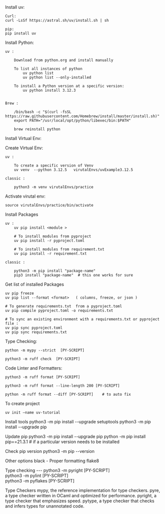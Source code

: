 Install uv:

    Curl:
    curl -LsSf https://astral.sh/uv/install.sh | sh

    pip: 
    pip install uv



Install Python:

    uv : 

        Download from python.org and install manually 
    
        To list all instances of python
            uv python list
            uv python list --only-installed

        To install a Python version at a specific version:
            uv python install 3.12.3


    Brew :
 
        /bin/bash -c "$(curl -fsSL https://raw.githubusercontent.com/Homebrew/install/master/install.sh)"
        export PATH="/usr/local/opt/python/libexec/bin:$PATH"
 
        brew reinstall python


Install Virtual Env:



       
Create Virtual Env:

    uv : 
        
        To create a specific version of Venv
        uv venv  --python 3.12.5   virutalEnvs/uvExample3.12.5

    classic :

        python3 -m venv virutalEnvs/practice


Activate virutal env:

    source virutalEnvs/practice/bin/activate







Install Packages

    uv : 
        uv pip install <module >

        # To install modules from pyproject 
        uv pip install -r pyproject.toml

        # To install modules from requirement.txt  
        uv pip install -r requirement.txt    

    classic :
    
        python3 -m pip install "package-name"
        pip3 install "package-name"  # this one works for sure 



Get list of installed Packages

    uv pip freeze 
    uv pip list --format <format>   ( columns, freeze, or json ) 
         
    # To generate requirements.txt  from a pyproject.toml 
    uv pip compile pyproject.toml -o requirements.txt

    # To sync an existing environment with a requirements.txt or pyproject file :
    uv pip sync pyproject.toml
    uv pip sync requirements.txt



Type Checking:

    python -m mypy --strict  [PY-SCRIPT]  

    python3 -m ruff check  [PY-SCRIPT]  


Code Linter and Formatters:

    python3 -m ruff format [PY-SCRIPT] 
    
    python3 -m ruff format --line-length 200 [PY-SCRIPT]

    python -m ruff format --diff [PY-SCRIPT]    # to auto fix 


To create project

    uv init —name uv-tutorial






Install tools 
   python3 -m pip install --upgrade setuptools
   python3 -m pip install --upgrade pip


 

Update pip 
  python3 -m pip install --upgrade pip
  python -m pip install pip==21.3.1  # if a particular version needs to be installed 

Check pip version 
  python3 -m pip --version

      
   Other options 
      black - Proper formatting
      flake8  


Type checking --- 
 python3 -m pyright    [PY-SCRIPT]  
 python3 -m pylint    [PY-SCRIPT]  
 python3 -m pyflakes  [PY-SCRIPT]  




Type Checkers
mypy, the reference implementation for type checkers.
pyre, a type checker written in OCaml and optimized for performance.
pyright, a type checker that emphasizes speed.
pytype, a type checker that checks and infers types for unannotated code.




